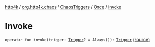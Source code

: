 [http4k](../../../index.md) / [org.http4k.chaos](../../index.md) / [ChaosTriggers](../index.md) / [Once](index.md) / [invoke](./invoke.md)

# invoke

`operator fun invoke(trigger: `[`Trigger`](../../-trigger.md)`? = Always()): `[`Trigger`](../../-trigger.md) [(source)](https://github.com/http4k/http4k/blob/master/http4k-testing-chaos/src/main/kotlin/org/http4k/chaos/ChaosTriggers.kt#L51)